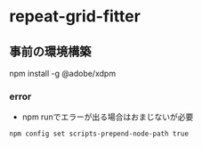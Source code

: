 # repeat-grid-fitter

## 事前の環境構築

npm install -g @adobe/xdpm

### error

* npm runでエラーが出る場合はおまじないが必要

```bash
npm config set scripts-prepend-node-path true
```
